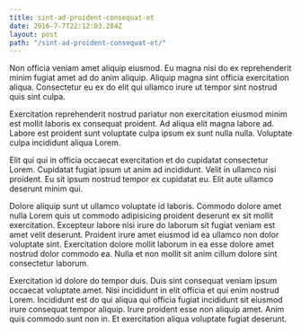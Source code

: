 ```yaml
---
title: sint-ad-proident-consequat-et
date: 2016-7-7T22:12:03.284Z
layout: post
path: "/sint-ad-proident-consequat-et/"
---
```


Non officia veniam amet aliquip eiusmod. Eu magna nisi do ex reprehenderit minim fugiat amet ad do anim aliquip. Aliquip magna sint officia exercitation aliqua. Consectetur eu ex do elit qui ullamco irure ut tempor sint nostrud quis sint culpa.

Exercitation reprehenderit nostrud pariatur non exercitation eiusmod minim est mollit laboris ex consequat proident. Ad aliqua elit magna labore ad. Labore est proident sunt voluptate culpa ipsum ex sunt nulla nulla. Voluptate culpa incididunt aliqua Lorem.

Elit qui qui in officia occaecat exercitation et do cupidatat consectetur Lorem. Cupidatat fugiat ipsum ut anim ad incididunt. Velit in ullamco nisi proident. Eu sit ipsum nostrud tempor ex cupidatat eu. Elit aute ullamco deserunt minim qui.

Dolore aliquip sunt ut ullamco voluptate id laboris. Commodo dolore amet nulla Lorem quis ut commodo adipisicing proident deserunt ex sit mollit exercitation. Excepteur labore nisi irure do laborum sit fugiat veniam est amet velit deserunt. Proident irure amet eiusmod id ea ullamco non dolor voluptate sint. Exercitation dolore mollit laborum in ea esse dolore amet nostrud dolor commodo ea. Nulla et non mollit sit anim cillum dolore sint consectetur laborum.

Exercitation id dolore do tempor duis. Duis sint consequat veniam ipsum occaecat voluptate amet. Nisi incididunt in elit officia et qui enim nostrud Lorem. Incididunt est do qui aliqua qui officia fugiat incididunt sit eiusmod irure consequat tempor aliquip. Irure proident esse non aliquip amet. Anim quis commodo sunt non in. Et exercitation aliqua voluptate fugiat deserunt.
